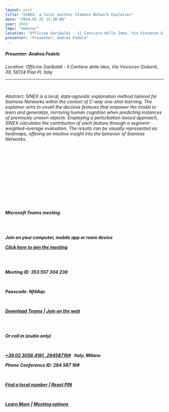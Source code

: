 ```yaml
---
layout: post
title: "SINEX, a local posthoc SIamese Network Explainer"
date: "2024-01-25 11:30:00"
year: 2024
tags: "seminar"
location: "Officine Garibaldi - il Cantiere delle Idee, Via Vincenzo Gioberti, 39, 56124 Pisa PI, Italy"
presenter: "Presenter: Andrea Fedele"
---
```

<h5>Presenter: Andrea Fedele</h5>
<em>Location: Officine Garibaldi - il Cantiere delle Idee, Via Vincenzo Gioberti, 39, 56124 Pisa PI, Italy<em>
<br>
<hr>

<br></p><p>Abstract: SINEX is a local, data-agnostic explanation method tailored for Siamese Networks within the context of C-way one-shot learning. The explainer aims to unveil the decisive features that empower the model to learn and generalize, mirroring human cognition when predicting instances of previously unseen objects. Employing a perturbation-based approach, SINEX calculates the contribution of each feature through a segment-weighted-average evaluation. The results can be visually represented as heatmaps, offering an intuitive insight into the behavior of Siamese Networks.<br></p><br><p> </p><p> </p><p> </p><br><p>________________________________________________________________________________</p><br><br><p>Microsoft Teams meeting</p><br><br><b><p><strong>Join on your computer, mobile app or room device</strong></p></b><p><a href="https://teams.microsoft.com/l/meetup-join/19%3a511689e6d6494b2c95e95fe823c57aae%40thread.tacv2/1705677433875?context=%7b%22Tid%22%3a%22c7456b31-a220-47f5-be52-473828670aa1%22%2c%22Oid%22%3a%22729b4d16-0567-46a8-a742-d2ae1bf09a4a%22%7d" target="_blank"><u>Click here to join the meeting</u></a></p><br><br><p>Meeting ID: 353 557 304 236 </p><p> </p><p>Passcode: Nf4Aqc </p><br><p><a href="https://www.microsoft.com/en-us/microsoft-teams/download-app" target="_blank"><u>Download Teams</u></a> | <a href="https://www.microsoft.com/microsoft-teams/join-a-meeting" target="_blank"><u>Join on the web</u></a></p><br><br><p><strong>Or call in (audio only)</strong></p><br><p><a><u>+39 02 3056 4191,,29458716#</u></a>   Italy, Milano</p><p>Phone Conference ID: 294 587 16# </p><br><p><a href="https://dialin.teams.microsoft.com/e80d62af-367c-4976-9596-61ef054e4984?id=29458716" target="_blank"><u>Find a local number</u></a> | <a href="https://dialin.teams.microsoft.com/usp/pstnconferencing" target="_blank"><u>Reset PIN</u></a></p><br><p><a href="https://aka.ms/JoinTeamsMeeting" target="_blank"><u>Learn More</u></a> | <a href="https://teams.microsoft.com/meetingOptions/?organizerId=729b4d16-0567-46a8-a742-d2ae1bf09a4a&tenantId=c7456b31-a220-47f5-be52-473828670aa1&threadId=19_511689e6d6494b2c95e95fe823c57aae@thread.tacv2&messageId=1705677433875&language=en-US" target="_blank"><u>Meeting options</u></a></p><br> <br> <br><p>________________________________________________________________________________</p>

                